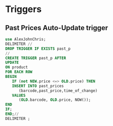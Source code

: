 # Triggers

## Past Prices Auto-Update trigger

```sql
use AlexJohnChris;
DELIMITER //
DROP TRIGGER IF EXISTS past_p
//
CREATE TRIGGER past_p AFTER
UPDATE
ON product
FOR EACH ROW
BEGIN
   IF (not NEW.price <=> OLD.price) THEN
   INSERT INTO past_prices
      (barcode,past_price,time_of_change)
   VALUES
      (OLD.barcode, OLD.price, NOW());
END
IF;
END;//
DELIMITER ;
```

